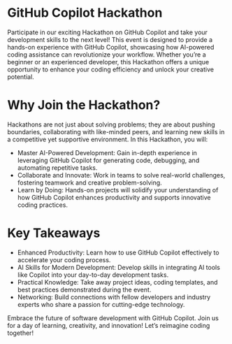 # GitHub Copilot Hackathon

Participate in our exciting Hackathon on GitHub Copilot and take your development skills to the next level! This event is designed to provide a hands-on experience with GitHub Copilot, showcasing how AI-powered coding assistance can revolutionize your workflow. Whether you’re a beginner or an experienced developer, this Hackathon offers a unique opportunity to enhance your coding efficiency and unlock your creative potential.

# Why Join the Hackathon?
Hackathons are not just about solving problems; they are about pushing boundaries, collaborating with like-minded peers, and learning new skills in a competitive yet supportive environment. In this Hackathon, you will:

- Master AI-Powered Development: Gain in-depth experience in leveraging GitHub Copilot for generating code, debugging, and automating repetitive tasks.
- Collaborate and Innovate: Work in teams to solve real-world challenges, fostering teamwork and creative problem-solving.
- Learn by Doing: Hands-on projects will solidify your understanding of how GitHub Copilot enhances productivity and supports innovative coding practices.

# Key Takeaways
- Enhanced Productivity: Learn how to use GitHub Copilot effectively to accelerate your coding process.
- AI Skills for Modern Development: Develop skills in integrating AI tools like Copilot into your day-to-day development tasks.
- Practical Knowledge: Take away project ideas, coding templates, and best practices demonstrated during the event.
- Networking: Build connections with fellow developers and industry experts who share a passion for cutting-edge technology.

Embrace the future of software development with GitHub Copilot. Join us for a day of learning, creativity, and innovation! Let’s reimagine coding together!

